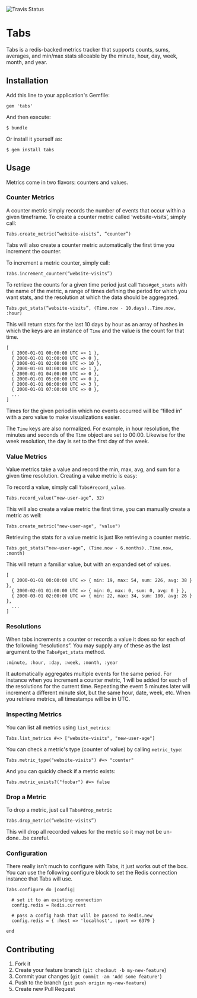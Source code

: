 ![Travis Status](https://api.travis-ci.org/thegrubbsian/tabs.png)

# Tabs

Tabs is a redis-backed metrics tracker that supports counts, sums, averages, and min/max stats sliceable by the minute, hour, day, week, month, and year.

## Installation

Add this line to your application's Gemfile:

    gem 'tabs'

And then execute:

    $ bundle

Or install it yourself as:

    $ gem install tabs

## Usage

Metrics come in two flavors: counters and values.

### Counter Metrics

A counter metric simply records the number of events that occur within a given timeframe.  To create a counter metric called ‘website-visits’, simply call:

    Tabs.create_metric(“website-visits”, “counter”)

Tabs will also create a counter metric automatically the first time you
increment the counter.

To increment a metric counter, simply call:

    Tabs.increment_counter(“website-visits”)

To retrieve the counts for a given time period just call `Tabs#get_stats` with the name of the metric, a range of times defining the period for which you want stats, and the resolution at which the data should be aggregated.

    Tabs.get_stats(“website-visits”, (Time.now - 10.days)..Time.now, :hour)
    
This will return stats for the last 10 days by hour as an array of hashes in which the keys are an instance of `Time` and the value is the count for that time.

    [
      { 2000-01-01 00:00:00 UTC => 1 },
      { 2000-01-01 01:00:00 UTC => 0 },
      { 2000-01-01 02:00:00 UTC => 10 },
      { 2000-01-01 03:00:00 UTC => 1 },
      { 2000-01-01 04:00:00 UTC => 0 },
      { 2000-01-01 05:00:00 UTC => 0 },
      { 2000-01-01 06:00:00 UTC => 3 },
      { 2000-01-01 07:00:00 UTC => 0 },
      ...
    ]
    
Times for the given period in which no events occurred will be “filled in” with a zero value to make visualizations easier.

The `Time` keys are also normalized.  For example, in hour resolution, the minutes and seconds of the `Time` object are set to 00:00.  Likewise for the week resolution, the day is set to the first day of the week.

### Value Metrics

Value metrics take a value and record the min, max, avg, and sum for a given time resolution.  Creating a value metric is easy:

To record a value, simply call `Tabs#record_value`.

    Tabs.record_value(“new-user-age”, 32)

This will also create a value metric the first time, you can manually create
a metric as well:

    Tabs.create_metric("new-user-age", "value")
    
Retrieving the stats for a value metric is just like retrieving a counter metric.

    Tabs.get_stats(“new-user-age”, (Time.now - 6.months)..Time.now, :month)
    
This will return a familiar value, but with an expanded set of values.

    [
      { 2000-01-01 00:00:00 UTC => { min: 19, max: 54, sum: 226, avg: 38 } },
      { 2000-02-01 01:00:00 UTC => { min: 0, max: 0, sum: 0, avg: 0 } },
      { 2000-03-01 02:00:00 UTC => { min: 22, max: 34, sum: 180, avg: 26 } },
      ...
    ]

### Resolutions

When tabs increments a counter or records a value it does so for each of the following “resolutions”.  You may supply any of these as the last argument to the `Tabs#get_stats` method.

    :minute, :hour, :day, :week, :month, :year

It automatically aggregates multiple events for the same period.  For instance when you increment a counter metric, 1 will be added for each of the resolutions for the current time.  Repeating the event 5 minutes later will increment a different minute slot, but the same hour, date, week, etc.  When you retrieve metrics, all timestamps will be in UTC.

### Inspecting Metrics

You can list all metrics using `list_metrics`:

    Tabs.list_metrics #=> ["website-visits", "new-user-age"]

You can check a metric's type (counter of value) by calling
`metric_type`:

    Tabs.metric_type("website-visits") #=> "counter"

And you can quickly check if a metric exists:

    Tabs.metric_exists?("foobar") #=> false

### Drop a Metric

To drop a metric, just call `Tabs#drop_metric`

    Tabs.drop_metric(“website-visits”)
    
This will drop all recorded values for the metric so it may not be un-done...be careful.

### Configuration

There really isn’t much to configure with Tabs, it just works out of the box.  You can use the following configure block to set the Redis connection instance that Tabs will use.

    Tabs.configure do |config|
    
      # set it to an existing connection
      config.redis = Redis.current
      
      # pass a config hash that will be passed to Redis.new
      config.redis = { :host => 'localhost', :port => 6379 }
      
    end

## Contributing

1. Fork it
2. Create your feature branch (`git checkout -b my-new-feature`)
3. Commit your changes (`git commit -am 'Add some feature'`)
4. Push to the branch (`git push origin my-new-feature`)
5. Create new Pull Request
